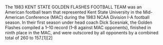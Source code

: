 The 1983 KENT STATE GOLDEN FLASHES FOOTBALL TEAM was an American football team that represented Kent State University in the Mid-American Conference (MAC) during the 1983 NCAA Division I-A football season. In their first season under head coach Dick Scesniak, the Golden Flashes compiled a 1–10 record (1–8 against MAC opponents), finished in ninth place in the MAC, and were outscored by all opponents by a combined total of 260 to 157.[1][2]
